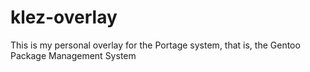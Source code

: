klez-overlay
============

This is my personal overlay for the Portage system, that is, the Gentoo Package Management System
